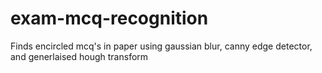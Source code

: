 # exam-mcq-recognition
Finds encircled mcq's in paper using gaussian blur, canny edge detector, and generlaised hough transform
